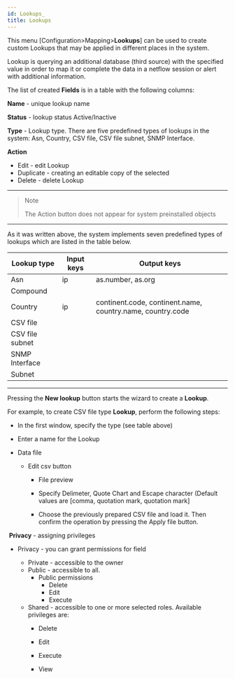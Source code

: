 ```yaml
---
id: Lookups_
title: Lookups
---
```


This menu [Configuration>Mapping>**Lookups**] can be used to create custom Lookups that may be applied in different places in the system.

Lookup is querying an additional database (third source) with the specified value in order to map it or complete the data in a netflow session or alert with additional information.

The list of created **Fields**  is in a table with the following columns:

**Name** - unique lookup name

**Status** - lookup status Active/Inactive

**Type** - Lookup type. There are five predefined types of lookups in the system: Asn, Country, CSV file, CSV file subnet, SNMP Interface.

**Action** 

- Edit - edit Lookup
- Duplicate -  creating an editable copy of the selected
- Delete - delete Lookup

---

> Note
>
> The Action button does not appear for system preinstalled objects

---

As it was written above, the system implements seven predefined types of lookups which are listed in the table below.

| Lookup type     | Input keys | Output keys                                                |
| --------------- | ---------- | ---------------------------------------------------------- |
| Asn             | ip         | as.number, as.org                                          |
| Compound        |            |                                                            |
| Country         | ip         | continent.code, continent.name, country.name, country.code |
| CSV file        |            |                                                            |
| CSV file subnet |            |                                                            |
| SNMP Interface  |            |                                                            |
| Subnet          |            |                                                            |

---

Pressing the **New lookup** button starts the wizard to create a **Lookup**.

For example, to create CSV file type **Lookup**, perform the following steps:

- In the first window, specify the type (see table above)

- Enter a name for the Lookup

- Data file

  - Edit csv button 
    - File preview

    - Specify Delimeter, Quote Chart and Escape character (Default values are [comma, quotation mark, quotation mark]

    - Choose the previously prepared CSV file and load it. Then confirm the operation by pressing the Apply file button.





​	**Privacy** - assigning privileges 

- Privacy - you can grant permissions for field

  - Private - accessible to the owner
  - Public - accessible to all. 
    - Public permissions
      - Delete
      - Edit
      - Execute
  - Shared - accessible to one or more selected roles. Available privileges are:
    - Delete

    - Edit

    - Execute

    - View







